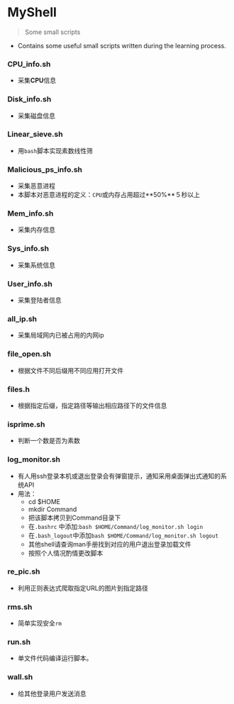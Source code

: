 # MyShell
> Some small scripts

* Contains some useful small scripts written during the learning process.

### CPU_info.sh
* 采集**CPU**信息
### Disk_info.sh
* 采集磁盘信息
### Linear_sieve.sh
* 用`bash`脚本实现素数线性筛
### Malicious_ps_info.sh
* 采集恶意进程
* 本脚本对恶意进程的定义：`CPU`或内存占用超过**50%**５秒以上
### Mem_info.sh
* 采集内存信息
### Sys_info.sh
* 采集系统信息
### User_info.sh
* 采集登陆者信息
### all_ip.sh
* 采集局域网内已被占用的内网ip
### file_open.sh
* 根据文件不同后缀用不同应用打开文件
### files.h
* 根据指定后缀，指定路径等输出相应路径下的文件信息
### isprime.sh
* 判断一个数是否为素数
### log_monitor.sh
* 有人用ssh登录本机或退出登录会有弹窗提示，通知采用桌面弹出式通知的系统API
* 用法：
  * cd $HOME
  * mkdir Command
  * 把该脚本拷贝到Command目录下
  * 在`.bashrc` 中添加:`bash $HOME/Command/log_monitor.sh login` 
  * 在`.bash_logout`中添加`bash $HOME/Command/log_monitor.sh logout`
  * 其他shell请查询man手册找到对应的用户退出登录加载文件
  * 按照个人情况酌情更改脚本
### re_pic.sh
* 利用正则表达式爬取指定URL的图片到指定路径
### rms.sh
* 简单实现安全`rm`
### run.sh
* 单文件代码编译运行脚本。
### wall.sh
* 给其他登录用户发送消息

